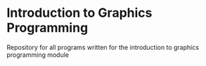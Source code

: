 Introduction to Graphics Programming
====================================

Repository for all programs written for the introduction to graphics programming module
